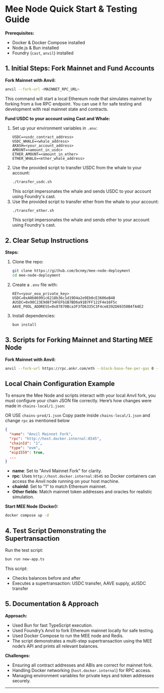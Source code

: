 # Mee Node Quick Start & Testing Guide

**Prerequisites:**
- Docker & Docker Compose installed
- Node.js & Bun installed
- Foundry (`cast`, `anvil`) installed

## 1. Initial Steps: Fork Mainnet and Fund Accounts

**Fork Mainnet with Anvil:**

```sh
anvil --fork-url <MAINNET_RPC_URL>
```

This command will start a local Ethereum node that simulates mainnet by forking from a live RPC endpoint. You can use it for safe testing and development with real mainnet state and contracts.

**Fund USDC to your account using Cast and Whale:**
1. Set up your environment variables in `.env`:
   ```
   USDC=<usdc_contract_address>
   USDC_WHALE=<whale_address>
   AKASH=<your_account_address>
   AMOUNT=<amount_in_usdc>
   ETHER_AMOUNT=<amount_in_ether>
   ETHER_WHALE=<ether_whale_address>
   ```
2. Use the provided script to transfer USDC from the whale to your account:
   ```sh
   ./transfer_usdc.sh
   ```
   This script impersonates the whale and sends USDC to your account using Foundry's cast.
3. Use the provided script to transfer ether from the whale to your account:
   ```sh
   ./transfer_ether.sh
   ```
   This script impersonates the whale and sends ether to your account using Foundry's cast.

## 2. Clear Setup Instructions

**Steps:**
1. Clone the repo:
   ```sh
   git clone https://github.com/bcnmy/mee-node-deployment
   cd mee-node-deployment
   ```
2. Create a `.env` file with:
   ```
   KEY=<your_eoa_private_key>
   USDC=0xA0b86991c6218b36c1d19D4a2e9Eb0cE3606eB48
   AUSDC=0x98C23E9d8f34FEFb1B7BD6a91B7FF122F4e16F5c
   AAVE_POOL_ADDRESS=0x87870Bca3F3fD6335C3F4ce8392D69350B4fA4E2
   ```
3. Install dependencies:
   ```sh
   bun install
   ```

## 3. Scripts for Forking Mainnet and Starting MEE Node

**Fork Mainnet with Anvil:**
```sh
anvil --fork-url https://rpc.ankr.com/eth --block-base-fee-per-gas 0 --chain-id 1 --port 8545
```
## Local Chain Configuration Example

To ensure the Mee Node and scripts interact with your local Anvil fork, you must configure your chain JSON file correctly. Here’s how changes were made in `chains-local/1.json`:

OR USE `chains-prod/1.json` Copy paste inside `chains-local/1.json` and change `rpc` as mentioned below

```json
{
  "name": "Anvil Mainnet Fork",
  "rpc": "http://host.docker.internal:8545",
  "chainId": "1",
  "type": "evm",
  "eip1559": true,
  ...
}
```
- **name**: Set to "Anvil Mainnet Fork" for clarity.
- **rpc**: Uses `http://host.docker.internal:8545` so Docker containers can access the Anvil node running on your host machine.
- **chainId**: Set to "1" to match Ethereum mainnet.
- **Other fields**: Match mainnet token addresses and oracles for realistic simulation.

**Start MEE Node (Docker):**
```sh
docker compose up -d
```

## 4. Test Script Demonstrating the Supertransaction

Run the test script:
```sh
bun run new-app.ts
```
This script:
- Checks balances before and after
- Executes a supertransaction: USDC transfer, AAVE supply, aUSDC transfer

## 5. Documentation & Approach

**Approach:**
- Used Bun for fast TypeScript execution.
- Used Foundry’s Anvil to fork Ethereum mainnet locally for safe testing.
- Used Docker Compose to run the MEE node and Redis.
- The script demonstrates a multi-step supertransaction using the MEE node’s API and prints all relevant balances.

**Challenges:**
- Ensuring all contract addresses and ABIs are correct for mainnet fork.
- Handling Docker networking (`host.docker.internal`) for RPC access.
- Managing environment variables for private keys and token addresses securely.

---